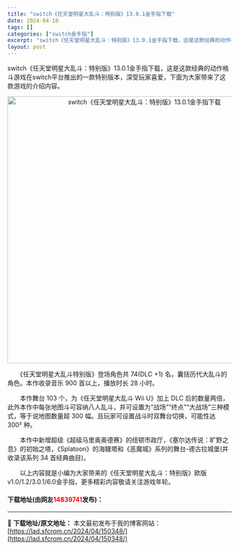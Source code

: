 ```yaml
---
title: "switch《任天堂明星大乱斗：特别版》13.0.1金手指下载"
date: 2024-04-10
tags: []
categories: ["switch金手指"]
excerpt: "switch《任天堂明星大乱斗：特别版》13.0.1金手指下载，这是这款经典的动作格斗游戏在switch平台推出的一款特别版本，深受玩家喜爱，下面为大家带来了这款游戏的介绍内容。 　　《任天堂明星大乱斗特别版》登场角色共 74(DLC +1) 名，囊括历代大乱斗的角色。本作收录音乐 900 首以上，&hellip;"
layout: post
---
```


 <p>switch《任天堂明星大乱斗：特别版》13.0.1金手指下载，这是这款经典的动作格斗游戏在switch平台推出的一款特别版本，深受玩家喜爱，下面为大家带来了这款游戏的介绍内容。</p> <p align="center"><img align="" border="0" src="https://lad.sfcrom.cn/wp-content/uploads/2024/04/20240410_6615dd19960f2.webp" width="600" alt="switch《任天堂明星大乱斗：特别版》13.0.1金手指下载" /></p> <p>　　《任天堂明星大乱斗特别版》登场角色共 74(DLC +1) 名，囊括历代大乱斗的角色。本作收录音乐 900 首以上，播放时长 28 小时。</p> <p>　　本作舞台 103 个，为《任天堂明星大乱斗 Wii U》加上 DLC 后的数量两倍，此外本作中每张地图斗可容纳八人乱斗，并可设置为&ldquo;战场&rdquo;&ldquo;终点&rdquo;&ldquo;大战场&rdquo;三种模式，等于说地图数量超 300 幅。且玩家可设置战斗时双舞台切换，可能性达 300&sup2; 种。</p> <p>　　本作中新增超级《超级马里奥奥德赛》的纽顿市政厅，《塞尔达传说：旷野之息》的初始之塔，《Splatoon》的海鳗塔和《恶魔城》系列的舞台-德古拉城堡(并收录该系列 34 首经典曲目)。</p> <p>　　以上内容就是小编为大家带来的《任天堂明星大乱斗：特别版》欧版v1.0/1.2/3.0.1/6.0金手指，更多精彩内容敬请关注游戏年轮。</p> <p><h4>下载地址(由网友<font color="red">14839741</font>发布)：</h4></p> 

---
📖 **下载地址/原文地址：** 本文最初发布于我的博客网站：[https://lad.sfcrom.cn/2024/04/150348/](https://lad.sfcrom.cn/2024/04/150348/)
